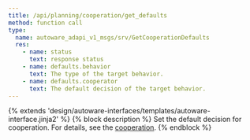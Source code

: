 ```yaml
---
title: /api/planning/cooperation/get_defaults
method: function call
type:
  name: autoware_adapi_v1_msgs/srv/GetCooperationDefaults
  res:
    - name: status
      text: response status
    - name: defaults.behavior
      text: The type of the target behavior.
    - name: defaults.cooperator
      text: The default decision of the target behavior.
---
```


{% extends 'design/autoware-interfaces/templates/autoware-interface.jinja2' %}
{% block description %}
Set the default decision for cooperation. For details, see the [cooperation](../cooperation.md).
{% endblock %}
